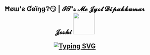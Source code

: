 <h2><p align="center"> Ħøш'ƨ Ɠøïŋǥ❔😏 |  𝓘𝓣'𝓼 𝓜𝓮 𝓙𝔂𝓸𝓽 𝓓𝓲𝓹𝓪𝓴𝓴𝓾𝓶𝓪𝓻 𝓙𝓸𝓼𝓱𝓲 
    <img src="https://media.giphy.com/media/im1xKpjEwdQuk/giphy.gif" width="70"</p>
  <p align="center">
  <a href="https://git.io/typing-svg"><img src="https://readme-typing-svg.herokuapp.com?font=Playfair+Display&size=26&pause=1000&color=6049C1&background=FFFFFF00&center=true&vCenter=true&random=true&width=435&lines=Custom++P.C++Builder;Cyber+security+Consultant;Kali+user+%F0%9F%98%9C" alt="Typing SVG" </p>
